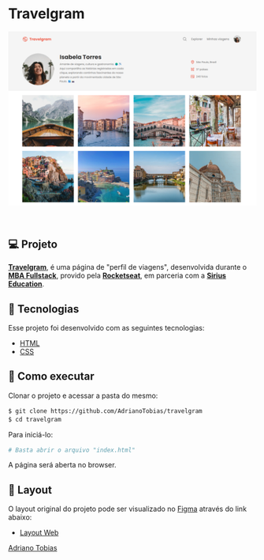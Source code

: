 # Travelgram

![Preview do projeto](/.github/preview.png)

<br>

## 💻 Projeto

**[Travelgram](https://adrianotobias.github.io/fullstack-projeto-pagina-receita/)**, é uma página de "perfil de viagens", desenvolvida durante o **[MBA Fullstack](https://www.rocketseat.com.br/mba)**, provido pela **[Rocketseat](https://rocketseat.com.br/)**, em parceria com a **[Sirius Education](https://landing.sirius.education/home/)**.


## 🧪 Tecnologias

Esse projeto foi desenvolvido com as seguintes tecnologias:

- [HTML](https://developer.mozilla.org/pt-BR/docs/Web/HTML)
- [CSS](https://developer.mozilla.org/pt-BR/docs/Web/CSS)


## 🚀 Como executar

Clonar o projeto e acessar a pasta do mesmo:

```bash
$ git clone https://github.com/AdrianoTobias/travelgram
$ cd travelgram
```

Para iniciá-lo:
```bash
# Basta abrir o arquivo "index.html"
```
A página será aberta no browser.

## 🔖 Layout

O layout original do projeto pode ser visualizado no [Figma](http://figma.com/) através do link abaixo:

- [Layout Web](https://www.figma.com/community/file/1360315496868719817/perfil-de-viagens) 



[Adriano Tobias](https://github.com/AdrianoTobias)